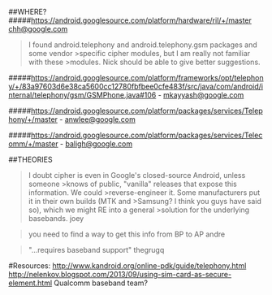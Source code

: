 ##WHERE?
#####https://android.googlesource.com/platform/hardware/ril/+/master chh@google.com

>I found android.telephony and android.telephony.gsm packages and some vendor >specific cipher modules, but I am really not familiar with these 	>modules. Nick should be able to give better suggestions.


#####https://android.googlesource.com/platform/frameworks/opt/telephony/+/83a97603d6e38ca5600cc12780fbfbee0cfe483f/src/java/com/android/internal/telephony/gsm/GSMPhone.java#106 - mkayyash@google.com


#####https://android.googlesource.com/platform/packages/services/Telephony/+/master  - anwlee@google.com

#####https://android.googlesource.com/platform/packages/services/Telecomm/+/master - baligh@google.com

##THEORIES
>I doubt cipher is even in Google's closed-source Android, unless someone >knows of public, "vanilla" releases that expose this information.  We could >reverse-engineer it.  Some manufacturers put it in their own builds (MTK and >Samsung? I think you guys have said so), which we might RE into a general >solution for the underlying basebands.
joey

>you need to find a way to get this info from BP to AP
andre

>"...requires baseband support"
thegrugq

#Resources:
http://www.kandroid.org/online-pdk/guide/telephony.html
http://nelenkov.blogspot.com/2013/09/using-sim-card-as-secure-element.html
Qualcomm baseband team?